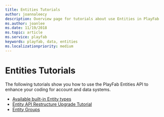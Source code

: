 ```yaml
---
title: Entities Tutorials
author: joannaleecy
description: Overview page for tutorials about use Entities in PlayFab.
ms.author: joanlee
ms.date: 11/19/2018
ms.topic: article
ms.service: playfab
keywords: playfab, data, entities
ms.localizationpriority: medium
---
```


# Entities Tutorials

The following tutorials show you how to use the PlayFab Entities API to enhance your coding for account and data systems.

- [Available built-in Entity types](available-built-in-entity-types.md)
- [Entity API Restructure Upgrade Tutorial](entity-api-restructure-upgrade-tutorial.md)
- [Entity Groups](../social/groups/quickstart.md)
